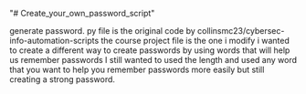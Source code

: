 "# Create_your_own_password_script" 

generate password. py file is the original code by 
collinsmc23/cybersec-info-automation-scripts
the course project file is the one i modify
i wanted to create a different way to create passwords by using words that will help us remember passwords
I still wanted to used the length and used any word that you want to help you remember passwords more easily but still creating a strong password.
